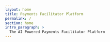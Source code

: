 ```yaml
---
layout: home
title: Payments Facilitator Platform
permalink: /
section: home
intro_paragraph: >
  The AI Powered Payments Facilitator Platform
---
```

